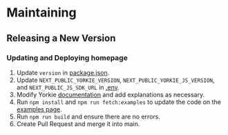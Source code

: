 # Maintaining

## Releasing a New Version

### Updating and Deploying homepage

1. Update `version` in [package.json](https://github.com/yorkie-team/yorkie-team.github.io/blob/main/package.json#L36).
2. Update `NEXT_PUBLIC_YORKIE_VERSION`, `NEXT_PUBLIC_YORKIE_JS_VERSION`, and `NEXT_PUBLIC_JS_SDK_URL` in [.env](https://github.com/yorkie-team/yorkie-team.github.io/blob/34e382b81029c8cfb865bc549bdfe8a4cdd884b8/.env).
3. Modify Yorkie [documentation](https://github.com/yorkie-team/yorkie-team.github.io/tree/main/docs) and add explanations as necessary.
4. Run `npm install` and `npm run fetch:examples` to update the code on the [examples page](https://yorkie.dev/examples).
5. Run `npm run build` and ensure there are no errors.
6. Create Pull Request and merge it into main.
